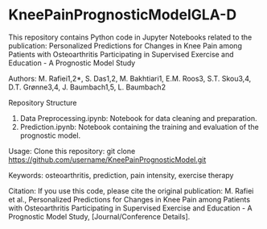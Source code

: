 # KneePainPrognosticModelGLA-D

This repository contains Python code in Jupyter Notebooks related to the publication:
Personalized Predictions for Changes in Knee Pain among Patients with Osteoarthritis Participating in Supervised Exercise and Education - A Prognostic Model Study

Authors:
M. Rafiei1,2*, S. Das1,2, M. Bakhtiari1, E.M. Roos3, S.T. Skou3,4, D.T. Grønne3,4, J. Baumbach1,5, L. Baumbach2

Repository Structure
1. Data Preprocessing.ipynb: Notebook for data cleaning and preparation.
2. Prediction.ipynb: Notebook containing the training and evaluation of the prognostic model.

Usage:
Clone this repository:
git clone https://github.com/username/KneePainPrognosticModel.git


Keywords:
osteoarthritis, prediction, pain intensity, exercise therapy

Citation:
If you use this code, please cite the original publication:
M. Rafiei et al., Personalized Predictions for Changes in Knee Pain among Patients with Osteoarthritis Participating in Supervised Exercise and Education - A Prognostic Model Study, [Journal/Conference Details].
